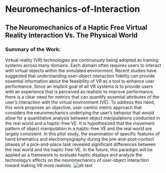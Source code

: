 # Neuromechanics-of-Interaction

## The Neuromechanics of a Haptic Free Virtual Reality Interaction Vs. The Physical World 
### Summary of the Work:
Virtual reality (VR) technologies are continuously being adopted as training systems across many domains. Each domain often requires users to interact with virtual objects within the simulated environment. Recent studies have suggested that understanding user-object interaction fidelity can provide essential information about the feasibility of VR as a tool to enhance user performance. Since an implicit goal of all VR systems is to provide users with an experience that is perceived as realistic to improve performance, there is a clear need for metrics that can quantify essential attributes of the user’s interaction with the virtual environment (VE). To address this need, this work proposes an objective, user-centric metric approach that considers the neuromechanics underlying the user’s behavior that would allow for a quantitative analysis between object manipulations conducted in the real world and a haptic-free VE. It is hypothesized that the movement pattern of object manipulation in a haptic-free VE and the real world are largely consistent. In this pilot study, the examination of specific features of hand kinematics and electromyography during the pre-and-post-contact phases of a pick-and-place task revealed significant differences between the real world and the haptic free-VE. In the future, this paradigm will be applied as a framework to evaluate haptic displays and analyze the technology’s effects on the neuromechanics of user-object interaction toward making VR more realistic. 
![alt text]("C:\Users\Daily\Documents\GitHub\Neuromechanics-of-Interaction\Haptic_Free_Experimental_Set_up.png")

